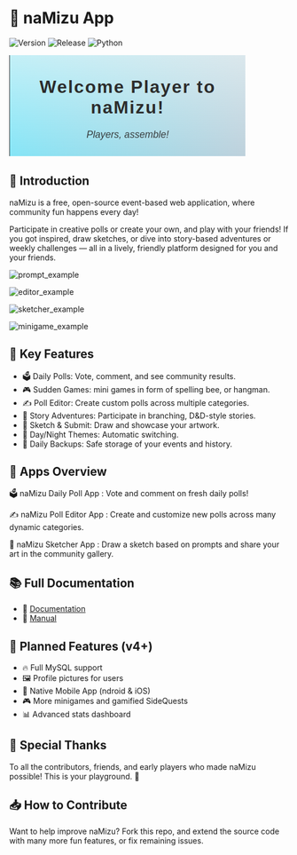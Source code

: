 # 💬 naMizu App

![Version](https://img.shields.io/badge/version-3.0.1-green) ![Release](https://img.shields.io/badge/release-develop-orange) ![Python](https://img.shields.io/badge/python-3.10-yellow)

![banner](./docs/img/frontPageBanner.png)

## 📖 Introduction

naMizu is a free, open-source event-based web application, where community fun happens every day!

Participate in creative polls or create your own, and play with your friends! If you got inspired, draw sketches, or dive into story-based adventures or weekly challenges — all in a lively, friendly platform designed for you and your friends.

![prompt_example]()

![editor_example]()

![sketcher_example]()
 
![minigame_example]()

## 🚀 Key Features

- 🗳️ Daily Polls: Vote, comment, and see community results.
- 🎮 Sudden Games: mini games in form of spelling bee, or hangman.
- ✍️ Poll Editor: Create custom polls across multiple categories.
- 📜 Story Adventures: Participate in branching, D&D-style stories.
- 🎨 Sketch & Submit: Draw and showcase your artwork.
- 🌙 Day/Night Themes: Automatic switching.
- 💾 Daily Backups: Safe storage of your events and history.

## 📱 Apps Overview

🗳️ naMizu Daily Poll App
: Vote and comment on fresh daily polls!

✍️ naMizu Poll Editor App
: Create and customize new polls across many dynamic categories.

🎨 naMizu Sketcher App
: Draw a sketch based on prompts and share your art in the community gallery.

## 📚 Full Documentation

- 📖 [Documentation](./docs/Documentation.md)
- 📔 [Manual](./docs/Manual.md)

## 🎯 Planned Features (v4+)

- 🔥 Full MySQL support
- 🖼️ Profile pictures for users
- 📱 Native Mobile App (ndroid & iOS)
- 🎮 More minigames and gamified SideQuests
- 📊 Advanced stats dashboard

## 🤝 Special Thanks

To all the contributors, friends, and early players who made naMizu possible!
This is your playground. 🎉

## 📥 How to Contribute

Want to help improve naMizu? Fork this repo, and extend the source code with many more fun features, or fix remaining issues.


